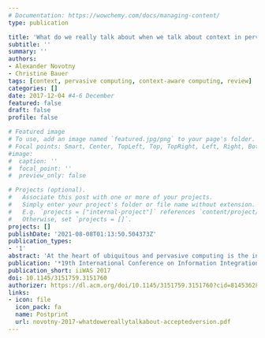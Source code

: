 ```yaml
---
# Documentation: https://wowchemy.com/docs/managing-content/
type: publication

title: 'What do we really talk about when we talk about context in pervasive computing: a review and exploratory analysis'
subtitle: ''
summary: ''
authors:
- Alexander Novotny
- Christine Bauer
tags: [context, pervasive computing, context-aware computing, review]
categories: []
date: 2017-12-04 #4-6 December
featured: false
draft: false
profile: false

# Featured image
# To use, add an image named `featured.jpg/png` to your page's folder.
# Focal points: Smart, Center, TopLeft, Top, TopRight, Left, Right, BottomLeft, Bottom, BottomRight.
#image:
#  caption: ''
#  focal_point: ''
#  preview_only: false

# Projects (optional).
#   Associate this post with one or more of your projects.
#   Simply enter your project's folder or file name without extension.
#   E.g. `projects = ["internal-project"]` references `content/project/deep-learning/index.md`.
#   Otherwise, set `projects = []`.
projects: []
publishDate: '2021-08-08T01:13:50.504373Z'
publication_types:
- '1'
abstract: 'At the heart of ubiquitous and pervasive computing is the integration of semantically rich contextual information into systems that intelligently adapt their behavior to the context. This paper presents an analysis of the contextual elements considered in the scientific discourse on pervasive computing. To support researchers with positioning their work, this paper explores how well the facets of context are represented and which context el- ements are particularly important in specific application domains, such as healthcare or traffic. Results suggest that context elements are considered diversely among domains. Context spreads across a long tail of heterogeneous, rather specific context elements. Potential factors explaining this high diversity relate to sensor technology, structure of context information as well as purposes and design of context-aware systems.'
publication: '*19th International Conference on Information Integration and Web-based Applications & Services*'
publication_short: iiWAS 2017
doi: 10.1145/3151759.3151760
authorizer: https://dl.acm.org/doi/10.1145/3151759.3151760?cid=81453628934
links: 
- icon: file
  icon_pack: fa
  name: Postprint
  url: novotny-2017-whatdowereallytalkabout-acceptedversion.pdf
---
```

